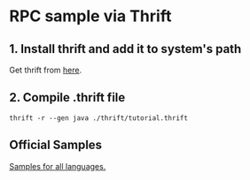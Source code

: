 # RPC sample via Thrift


## 1. Install thrift and add it to system's path
Get thrift from [here](http://thrift.apache.org/download).
## 2. Compile .thrift file
`thrift -r --gen java ./thrift/tutorial.thrift`


## Official Samples
[Samples for all languages.](https://git-wip-us.apache.org/repos/asf/thrift/?p=thrift.git;a=tree;f=tutorial;hb=HEAD)